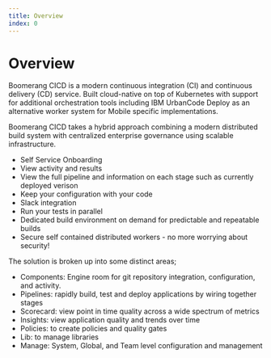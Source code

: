 ```yaml
---
title: Overview
index: 0
---
```


# Overview

Boomerang CICD is a modern continuous integration (CI) and continuous delivery (CD) service. Built cloud-native on top of Kubernetes with support for additional orchestration tools including IBM UrbanCode Deploy as an  alternative worker system for Mobile specific implementations.

Boomerang CICD takes a hybrid approach combining a modern distributed build system with centralized enterprise governance using scalable infrastructure.

- Self Service Onboarding
- View activity and results
- View the full pipeline and information on each stage such as currently deployed verison
- Keep your configuration with your code
- Slack integration
- Run your tests in parallel
- Dedicated build environment on demand for predictable and repeatable builds
- Secure self contained distributed workers - no more worrying about security!

The solution is broken up into some distinct areas;
- Components: Engine room for git repository integration, configuration, and activity.
- Pipelines: rapidly build, test and deploy applications by wiring together stages
- Scorecard: view point in time quality across a wide spectrum of metrics
- Insights: view application quality and trends over time
- Policies: to create policies and quality gates
- Lib: to manage libraries
- Manage: System, Global, and Team level configuration and management
